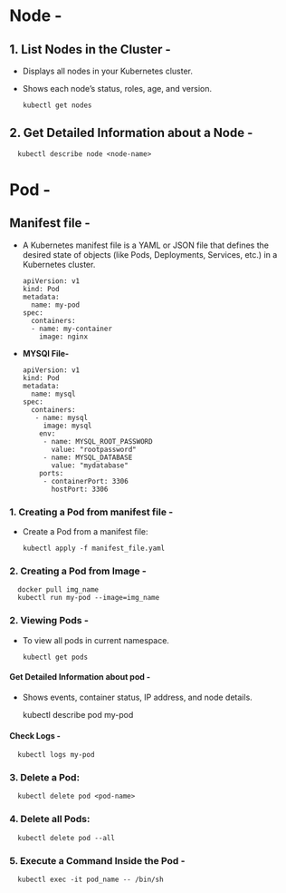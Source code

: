 # Node -
## 1. List Nodes in the Cluster -
- Displays all nodes in your Kubernetes cluster.
- Shows each node’s status, roles, age, and version.

      kubectl get nodes

## 2. Get Detailed Information about a Node -

      kubectl describe node <node-name>



# Pod -
## Manifest file -
- A Kubernetes manifest file is a YAML or JSON file that defines the desired state of objects (like Pods, Deployments, Services, etc.) in a Kubernetes cluster.

      apiVersion: v1
      kind: Pod
      metadata:
        name: my-pod
      spec:
        containers:
        - name: my-container
          image: nginx

- **MYSQl File-**

      apiVersion: v1
      kind: Pod
      metadata:
        name: mysql
      spec:
        containers:
         - name: mysql
           image: mysql
          env:
           - name: MYSQL_ROOT_PASSWORD
             value: "rootpassword"
           - name: MYSQL_DATABASE
             value: "mydatabase"
          ports:
           - containerPort: 3306
             hostPort: 3306



### 1. Creating a Pod from manifest file -
- Create a Pod from a manifest file:

      kubectl apply -f manifest_file.yaml

### 2. Creating a Pod from Image -

      docker pull img_name
      kubectl run my-pod --image=img_name


### 2. Viewing Pods -
- To view all pods in current namespace.

      kubectl get pods
#### Get Detailed Information about pod -
- Shows events, container status, IP address, and node details.
  
     kubectl describe pod my-pod

#### Check Logs -

      kubectl logs my-pod
     

### 3. Delete a Pod:

      kubectl delete pod <pod-name>

### 4. Delete all Pods:

      kubectl delete pod --all

### 5. Execute a Command Inside the Pod -

      kubectl exec -it pod_name -- /bin/sh
